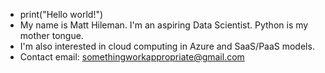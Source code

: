 - print("Hello world!")
- My name is Matt Hileman. I'm an aspiring Data Scientist. Python is my mother tongue. 
- I'm also interested in cloud computing in Azure and SaaS/PaaS models.
- Contact email: somethingworkappropriate@gmail.com
<!---
mhileman91/mhileman91 is a ✨ special ✨ repository because its `README.md` (this file) appears on your GitHub profile.
You can click the Preview link to take a look at your changes.
--->
